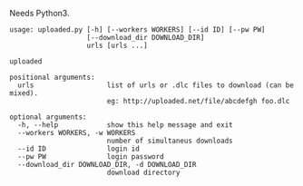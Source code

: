 Needs Python3.

    usage: uploaded.py [-h] [--workers WORKERS] [--id ID] [--pw PW]
                       [--download_dir DOWNLOAD_DIR]
                       urls [urls ...]

    uploaded

    positional arguments:
      urls                  list of urls or .dlc files to download (can be mixed).
                            eg: http://uploaded.net/file/abcdefgh foo.dlc

    optional arguments:
      -h, --help            show this help message and exit
      --workers WORKERS, -w WORKERS
                            number of simultaneus downloads
      --id ID               login id
      --pw PW               login password
      --download_dir DOWNLOAD_DIR, -d DOWNLOAD_DIR
                            download directory
